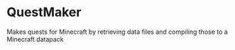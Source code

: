 # QuestMaker
Makes quests for Minecraft by retrieving data files and compiling those to a Minecraft datapack
